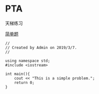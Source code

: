 # PTA
天梯练习

[简单题](https://pintia.cn/problem-sets/994805046380707840/problems/994805125929877504)

    //
    // Created by Admin on 2019/3/7.
    //

    using namespace std;
    #include <iostream>

    int main(){
        cout << "This is a simple problem.";
        return 0;
    }
